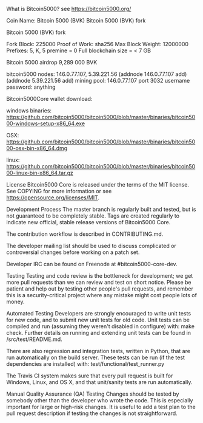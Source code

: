 What is Bitcoin5000?
see https://bitcoin5000.org/

Coin Name: Bitcoin 5000 (BVK) Bitcoin 5000 (BVK) fork

Bitcoin 5000 (BVK) fork

Fork Block: 225000 Proof of Work: sha256 Max Block Weight: 12000000 Prefixes: 5, K, 5 premine = 0 Full blockchain size = < 7 GB

Bitcoin 5000 airdrop 9,289 000 BVK

bitcoin5000 nodes: 146.0.77.107, 5.39.221.56  (addnode 146.0.77.107 add) (addnode  5.39.221.56 add)
mining pool: 146.0.77.107 port 3032 username <bitcoin5000 adress> password: anything

Bitcoin5000Core wallet download:

windows binaries: https://github.com/bitcoin5000/bitcoin5000/blob/master/binaries/bitcoin5000-windows-setup-x86_64.exe

OSX: https://github.com/bitcoin5000/bitcoin5000/blob/master/binaries/bitcoin5000-osx-bin-x86_64.dmg

linux: https://github.com/bitcoin5000/bitcoin5000/blob/master/binaries/bitcoin5000-linux-bin-x86_64.tar.gz

License
Bitcoin5000 Core is released under the terms of the MIT license. See COPYING for more information or see https://opensource.org/licenses/MIT.

Development Process
The master branch is regularly built and tested, but is not guaranteed to be completely stable. Tags are created regularly to indicate new official, stable release versions of Bitcoin5000 Core.

The contribution workflow is described in CONTRIBUTING.md.

The developer mailing list should be used to discuss complicated or controversial changes before working on a patch set.

Developer IRC can be found on Freenode at #bitcoin5000-core-dev.

Testing
Testing and code review is the bottleneck for development; we get more pull requests than we can review and test on short notice. Please be patient and help out by testing other people's pull requests, and remember this is a security-critical project where any mistake might cost people lots of money.

Automated Testing
Developers are strongly encouraged to write unit tests for new code, and to submit new unit tests for old code. Unit tests can be compiled and run (assuming they weren't disabled in configure) with: make check. Further details on running and extending unit tests can be found in /src/test/README.md.

There are also regression and integration tests, written in Python, that are run automatically on the build server. These tests can be run (if the test dependencies are installed) with: test/functional/test_runner.py

The Travis CI system makes sure that every pull request is built for Windows, Linux, and OS X, and that unit/sanity tests are run automatically.

Manual Quality Assurance (QA) Testing
Changes should be tested by somebody other than the developer who wrote the code. This is especially important for large or high-risk changes. It is useful to add a test plan to the pull request description if testing the changes is not straightforward.
